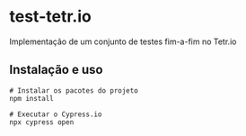 # test-tetr.io
Implementação de um conjunto de testes fim-a-fim no Tetr.io

## Instalação e uso

```
# Instalar os pacotes do projeto
npm install

# Executar o Cypress.io
npx cypress open
```